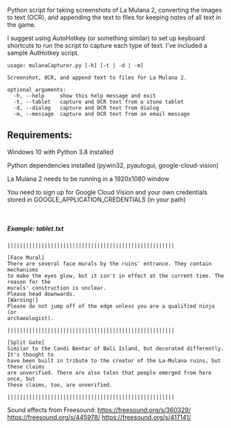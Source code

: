 Python script for taking screenshots of La Mulana 2, converting the images to text (OCR), and appending the text to files for keeping notes of all text in the game.

I suggest using AutoHotkey (or something similar) to set up keyboard shortcuts to run the script to capture each type of text.  I've included a sample AutHotkey script.

```
usage: mulanaCapturer.py [-h] [-t | -d | -m]

Screenshot, OCR, and append text to files for La Mulana 2.

optional arguments:
  -h, --help     show this help message and exit
  -t, --tablet   capture and OCR text from a stone tablet
  -d, --dialog   capture and OCR text from dialog
  -m, --message  capture and OCR text from an email message
```

## Requirements:

Windows 10 with Python 3.8 installed

Python dependencies installed (pywin32, pyautogui, google-cloud-vision)

La Mulana 2 needs to be running in a 1920x1080 window

You need to sign up for Google Cloud Vision and your own credentials stored in GOOGLE_APPLICATION_CREDENTIALS (in your path)

&nbsp;

##### Example: tablet.txt
```
||||||||||||||||||||||||||||||||||||||||||||||||||||||

[Face Mural]
There are several face murals by the ruins' entrance. They contain mechanisms
to make the eyes glow, but it isn't in effect at the current time. The reason for the
murals' construction is unclear.
Please head downwards.
[Warning!]
Please do not jump off of the edge unless you are a qualified ninja (or
archaeologist).

||||||||||||||||||||||||||||||||||||||||||||||||||||||

[Split Gate]
Similar to the Candi Bentar of Bali Island, but decorated differently. It's thought to
have been built in tribute to the creator of the La-Mulana ruins, but these claims
are unverified. There are also tales that people emerged from here once, but
these claims, too, are unverified.

||||||||||||||||||||||||||||||||||||||||||||||||||||||
```

Sound effects from Freesound:
https://freesound.org/s/360329/
https://freesound.org/s/445978/
https://freesound.org/s/417141/
